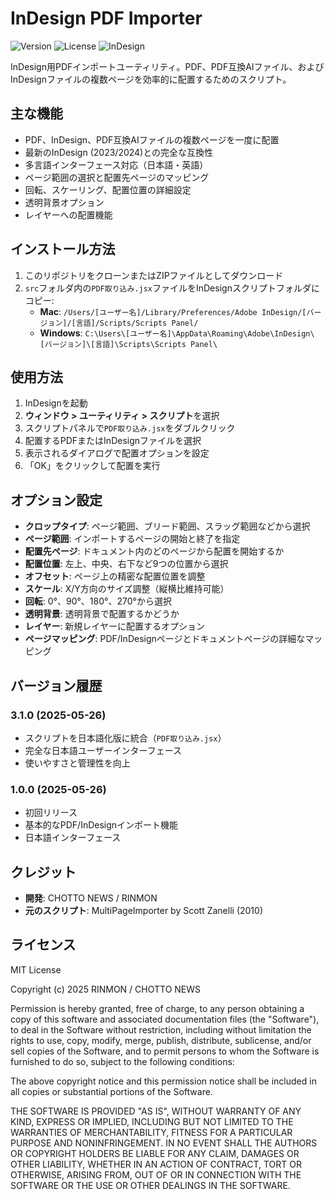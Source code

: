 # InDesign PDF Importer

![Version](https://img.shields.io/badge/version-3.1.0-blue.svg)
![License](https://img.shields.io/badge/license-MIT-green.svg)
![InDesign](https://img.shields.io/badge/InDesign-CC%202023+-orange.svg)

InDesign用PDFインポートユーティリティ。PDF、PDF互換AIファイル、およびInDesignファイルの複数ページを効率的に配置するためのスクリプト。

## 主な機能

* PDF、InDesign、PDF互換AIファイルの複数ページを一度に配置
* 最新のInDesign (2023/2024)との完全な互換性
* 多言語インターフェース対応（日本語・英語）
* ページ範囲の選択と配置先ページのマッピング
* 回転、スケーリング、配置位置の詳細設定
* 透明背景オプション
* レイヤーへの配置機能

## インストール方法

1. このリポジトリをクローンまたはZIPファイルとしてダウンロード
2. `src`フォルダ内の`PDF取り込み.jsx`ファイルをInDesignスクリプトフォルダにコピー:
   - **Mac**: `/Users/[ユーザー名]/Library/Preferences/Adobe InDesign/[バージョン]/[言語]/Scripts/Scripts Panel/`
   - **Windows**: `C:\Users\[ユーザー名]\AppData\Roaming\Adobe\InDesign\[バージョン]\[言語]\Scripts\Scripts Panel\`

## 使用方法

1. InDesignを起動
2. **ウィンドウ > ユーティリティ > スクリプト**を選択
3. スクリプトパネルで`PDF取り込み.jsx`をダブルクリック
4. 配置するPDFまたはInDesignファイルを選択
5. 表示されるダイアログで配置オプションを設定
6. 「OK」をクリックして配置を実行

## オプション設定

* **クロップタイプ**: ページ範囲、ブリード範囲、スラッグ範囲などから選択
* **ページ範囲**: インポートするページの開始と終了を指定
* **配置先ページ**: ドキュメント内のどのページから配置を開始するか
* **配置位置**: 左上、中央、右下など9つの位置から選択
* **オフセット**: ページ上の精密な配置位置を調整
* **スケール**: X/Y方向のサイズ調整（縦横比維持可能）
* **回転**: 0°、90°、180°、270°から選択
* **透明背景**: 透明背景で配置するかどうか
* **レイヤー**: 新規レイヤーに配置するオプション
* **ページマッピング**: PDF/InDesignページとドキュメントページの詳細なマッピング

## バージョン履歴

### 3.1.0 (2025-05-26)
- スクリプトを日本語化版に統合（`PDF取り込み.jsx`）
- 完全な日本語ユーザーインターフェース
- 使いやすさと管理性を向上

### 1.0.0 (2025-05-26)
- 初回リリース
- 基本的なPDF/InDesignインポート機能
- 日本語インターフェース

## クレジット

* **開発**: CHOTTO NEWS / RINMON
* **元のスクリプト**: MultiPageImporter by Scott Zanelli (2010)

## ライセンス

MIT License

Copyright (c) 2025 RINMON / CHOTTO NEWS

Permission is hereby granted, free of charge, to any person obtaining a copy
of this software and associated documentation files (the "Software"), to deal
in the Software without restriction, including without limitation the rights
to use, copy, modify, merge, publish, distribute, sublicense, and/or sell
copies of the Software, and to permit persons to whom the Software is
furnished to do so, subject to the following conditions:

The above copyright notice and this permission notice shall be included in all
copies or substantial portions of the Software.

THE SOFTWARE IS PROVIDED "AS IS", WITHOUT WARRANTY OF ANY KIND, EXPRESS OR
IMPLIED, INCLUDING BUT NOT LIMITED TO THE WARRANTIES OF MERCHANTABILITY,
FITNESS FOR A PARTICULAR PURPOSE AND NONINFRINGEMENT. IN NO EVENT SHALL THE
AUTHORS OR COPYRIGHT HOLDERS BE LIABLE FOR ANY CLAIM, DAMAGES OR OTHER
LIABILITY, WHETHER IN AN ACTION OF CONTRACT, TORT OR OTHERWISE, ARISING FROM,
OUT OF OR IN CONNECTION WITH THE SOFTWARE OR THE USE OR OTHER DEALINGS IN THE
SOFTWARE.
